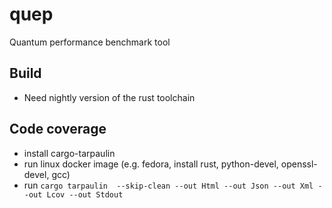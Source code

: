 # quep
Quantum performance benchmark tool

## Build
* Need nightly version of the rust toolchain

## Code coverage
* install cargo-tarpaulin
* run linux docker image (e.g. fedora, install rust, python-devel, openssl-devel, gcc)
* run `cargo tarpaulin  --skip-clean --out Html --out Json --out Xml --out Lcov --out Stdout`

